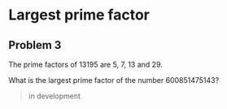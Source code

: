 # Largest prime factor

## Problem 3
The prime factors of 13195 are 5, 7, 13 and 29.

What is the largest prime factor of the number 600851475143?

> in development
